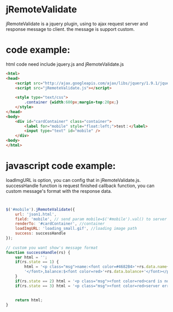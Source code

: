 jRemoteValidate
===============

jRemoteValidate is a jquery plugin, using to ajax request server and response message to client. the message is support custom.



code example:
===============
  html code need include jquery.js and jRemoteValidate.js  

```html
<html>
<head>
	<script src="http://ajax.googleapis.com/ajax/libs/jquery/1.9.1/jquery.min.js"></script>
	<script src="jRemoteValidate.js"></script>
	
	<style type="text/css">
		.container {width:600px;margin-top:20px;}
	</style>
</head>
<body>
	<div id="cardContainer" class="container">
		<label for="mobile" style="float:left;">test：</label>
		<input type="text" id="mobile" />
	</div>
<body>
</html>
```

javascript code example:
===============

 loadImgURL is option, you can config that in jRemoteValidate.js.<br>
 successHandle function is request finished callback function,
 you can custom message's format with the response data.
```javascript


$('#mobile').jRemoteValidate({
    url: 'json1.html',
    field: 'mobile', // send param mobile=$('#mobile').val() to server
    renderTo: '#cardContainer', //container
    loadImgURL: 'loading_small.gif', //loading image path
    success: successHandle
});
	
// custom you want show's message format
function successHandle(rs) {
	var html = '';
	if(rs.state == 1) {
		html = '<p class="msg">name:<font color=#4682B4>'+rs.data.name+
		'</font>,balance:$<font color=red>'+rs.data.balance+'</font></p>';
	}
	if(rs.state == 2) html = '<p class="msg"><font color=red>card is not exists!</font></p>';
	if(rs.state == 3) html = '<p class="msg"><font color=red>server error! </font></p>';
	
	
	return html;
}

```
